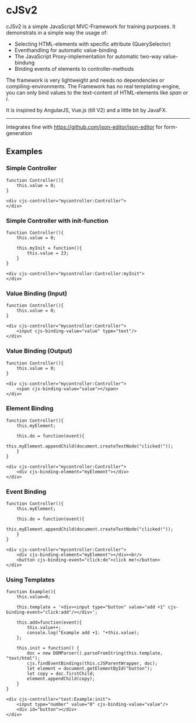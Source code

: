 # cJSv2
cJSv2 is a simple JavaScript MVC-Framework for training purposes. It demonstrats in a simple way the usage of:

* Selecting HTML-elements with specific attribute (QuerySelector)
* Eventhandling for automatic value-binding
* The JavaScript Proxy-implementation for automatic two-way value-bindung
* Binding events of elements to controller-methods

The framework is very lightweight and needs no dependencies or compiling-environments. The Framework has no real templating-engine, you can only bind values to the text-content of HTML-elements like _span_ or _i_.

It is inspired by AngularJS, Vue.js (till V2) and a little bit by JavaFX.

---

Integrates fine with https://github.com/json-editor/json-editor for form-generation

## Examples

### Simple Controller

```
function Controller(){
    this.value = 0;
}
```

```
<div cjs-controller="mycontroller:Controller">
</div>
```

### Simple Controller with init-function

```
function Controller(){
    this.value = 0;

    this.myInit = function(){
        this.value = 23;
    }
}
```

```
<div cjs-controller="mycontroller:Controller:myInit">
</div>
```

### Value Binding (Input)

```
function Controller(){
    this.value = 0;
}
```

```
<div cjs-controller="mycontroller:Controller">
    <input cjs-binding-value="value" type="text"/>
</div>
```

### Value Binding (Output)

```
function Controller(){
    this.value = 0;
}
```

```
<div cjs-controller="mycontroller:Controller">
    <span cjs-binding-value="value"></span>
</div>
```

### Element Binding

```
function Controller(){
    this.myElement;

    this.do = function(event){
        this.myElement.appendChild(document.createTextNode("clicked!"));
    }
}
```

```
<div cjs-controller="mycontroller:Controller">
    <div cjs-binding-element="myElement"></div>
</div>
```

### Event Binding

```
function Controller(){
    this.myElement;

    this.do = function(event){
        this.myElement.appendChild(document.createTextNode("clicked!"));
    }
}
```

```
<div cjs-controller="mycontroller:Controller">
    <div cjs-binding-element="myElement"></div><br/>
    <button cjs-binding-event="click:do">click me!</button>
</div>
```

### Using Templates

```
function Example(){
    this.value=0;
    
    this.template = '<div><input type="button" value="add +1" cjs-binding-event="click:add"/></div>';
    
    this.add=function(event){
        this.value++;
        console.log("Example add +1: "+this.value);
    };
    
    this.init = function() {
        doc = new DOMParser().parseFromString(this.template, "text/html");                    
        cjs.findEventBindings(this.cJSParentWrapper, doc);
        let element = document.getElementById("button");			
        let copy = doc.firstChild;			
        element.appendChild(copy);
    }
}
```

```
<div cjs-controller="test:Example:init">
    <input type="number" value="0" cjs-binding-value="value"/>
    <div id="button"></div>
</div>
```
